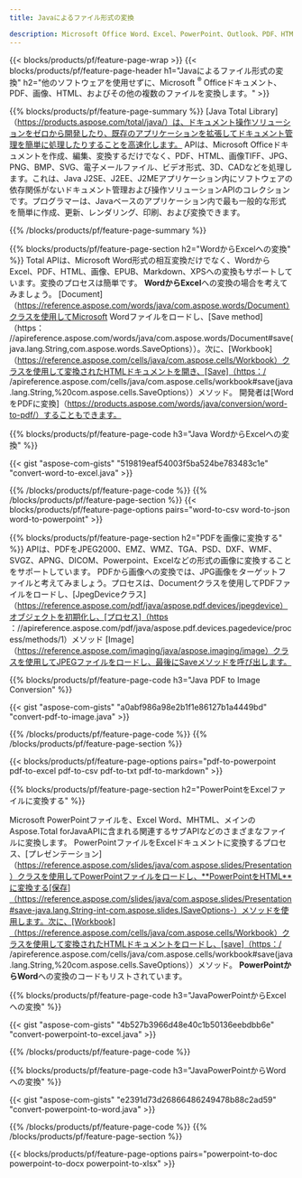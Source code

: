 ```yaml
---
title: Javaによるファイル形式の変換 

description: Microsoft Office Word、Excel、PowerPoint、Outlook、PDF、HTML、3D画像、図、ビデオ形式、およびその他のさまざまな形式を、わずか数行のJavaコードで変換します。
---
```


{{< blocks/products/pf/feature-page-wrap >}}
{{< blocks/products/pf/feature-page-header h1="Javaによるファイル形式の変換" h2="他のソフトウェアを使用せずに、Microsoft <sup>&reg;</sup> Officeドキュメント、PDF、画像、HTML、およびその他の複数のファイルを変換します。" >}}

{{% blocks/products/pf/feature-page-summary %}}
[Java Total Library]（https://products.aspose.com/total/java/）は、ドキュメント操作ソリューションをゼロから開発したり、既存のアプリケーションを拡張してドキュメント管理を簡単に処理したりすることを高速化します。 APIは、Microsoft Officeドキュメントを作成、編集、変換するだけでなく、PDF、HTML、画像TIFF、JPG、PNG、BMP、SVG、電子メールファイル、ビデオ形式、3D、CADなどを処理します。これは、Java J2SE、J2EE、J2MEアプリケーション内にソフトウェアの依存関係がないドキュメント管理および操作ソリューションAPIのコレクションです。プログラマーは、Javaベースのアプリケーション内で最も一般的な形式を簡単に作成、更新、レンダリング、印刷、および変換できます。

{{% /blocks/products/pf/feature-page-summary  %}}

{{% blocks/products/pf/feature-page-section  h2="WordからExcelへの変換" %}}
Total APIは、Microsoft Word形式の相互変換だけでなく、WordからExcel、PDF、HTML、画像、EPUB、Markdown、XPSへの変換もサポートしています。変換のプロセスは簡単です。 **WordからExcel**への変換の場合を考えてみましょう。 [Document]（https://reference.aspose.com/words/java/com.aspose.words/Document）クラスを使用してMicrosoft Wordファイルをロードし、[Save method]（https： //apireference.aspose.com/words/java/com.aspose.words/Document#save(java.lang.String,com.aspose.words.SaveOptions））。次に、[Workbook]（https://reference.aspose.com/cells/java/com.aspose.cells/Workbook）クラスを使用して変換されたHTMLドキュメントを開き、[Save]（https：/ /apireference.aspose.com/cells/java/com.aspose.cells/workbook#save(java.lang.String,%20com.aspose.cells.SaveOptions））メソッド。
 開発者は[WordをPDFに変換]（https://products.aspose.com/words/java/conversion/word-to-pdf/）することもできます。


{{% blocks/products/pf/feature-page-code h3="Java WordからExcelへの変換" %}}

{{< gist "aspose-com-gists" "519819eaf54003f5ba524be783483c1e" "convert-word-to-excel.java" >}}

{{% /blocks/products/pf/feature-page-code  %}}
{{% /blocks/products/pf/feature-page-section %}}
{{< blocks/products/pf/feature-page-options pairs="word-to-csv word-to-json word-to-powerpoint" >}}


{{% blocks/products/pf/feature-page-section  h2="PDFを画像に変換する" %}}
APIは、PDFをJPEG2000、EMZ、WMZ、TGA、PSD、DXF、WMF、SVGZ、APNG、DICOM、Powerpoint、Excelなどの形式の画像に変換することをサポートしています。 PDFから画像への変換では、JPG画像をターゲットファイルと考えてみましょう。プロセスは、Documentクラスを使用してPDFファイルをロードし、[JpegDeviceクラス]（https://reference.aspose.com/pdf/java/aspose.pdf.devices/jpegdevice）オブジェクトを初期化し、[プロセス]（https ：//apireference.aspose.com/pdf/java/aspose.pdf.devices.pagedevice/process/methods/1）メソッド
[Image]（https://reference.aspose.com/imaging/java/aspose.imaging/image）クラスを使用してJPEGファイルをロードし、最後にSaveメソッドを呼び出します。

{{% blocks/products/pf/feature-page-code h3="Java PDF to Image Conversion" %}}

{{< gist "aspose-com-gists" "a0abf986a98e2b1f1e86127b1a4449bd" "convert-pdf-to-image.java" >}}


{{% /blocks/products/pf/feature-page-code  %}}
{{% /blocks/products/pf/feature-page-section %}}

{{< blocks/products/pf/feature-page-options pairs="pdf-to-powerpoint pdf-to-excel pdf-to-csv pdf-to-txt pdf-to-markdown" >}}

{{% blocks/products/pf/feature-page-section  h2="PowerPointをExcelファイルに変換する" %}}

Microsoft PowerPointファイルを、Excel Word、MHTML、メインのAspose.Total forJavaAPIに含まれる関連するサブAPIなどのさまざまなファイルに変換します。 PowerPointファイルをExcelドキュメントに変換するプロセス、[プレゼンテーション]（https://reference.aspose.com/slides/java/com.aspose.slides/Presentation）クラスを使用してPowerPointファイルをロードし、**PowerPointをHTML**に変換する[保存]（https://reference.aspose.com/slides/java/com.aspose.slides/Presentation#save-java.lang.String-int-com.aspose.slides.ISaveOptions-）メソッドを使用します。次に、[Workbook]（https://reference.aspose.com/cells/java/com.aspose.cells/Workbook）クラスを使用して変換されたHTMLドキュメントをロードし、[save]（https：/ /apireference.aspose.com/cells/java/com.aspose.cells/workbook#save(java.lang.String,%20com.aspose.cells.SaveOptions））メソッド。 **PowerPointからWord**への変換のコードもリストされています。

{{% blocks/products/pf/feature-page-code h3="JavaPowerPointからExcelへの変換" %}}

{{< gist "aspose-com-gists" "4b527b3966d48e40c1b50136eebdbb6e" "convert-powerpoint-to-excel.java" >}}

{{% /blocks/products/pf/feature-page-code %}}

{{% blocks/products/pf/feature-page-code h3="JavaPowerPointからWordへの変換" %}}

{{< gist "aspose-com-gists" "e2391d73d26866486249478b88c2ad59" "convert-powerpoint-to-word.java" >}}

{{% /blocks/products/pf/feature-page-code %}}
{{% /blocks/products/pf/feature-page-section %}}

{{< blocks/products/pf/feature-page-options pairs="powerpoint-to-doc powerpoint-to-docx powerpoint-to-xlsx" >}}